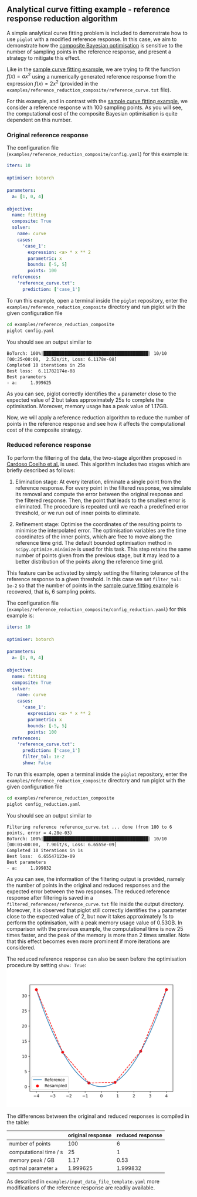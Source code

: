 ## Analytical curve fitting example - reference response reduction algorithm


A simple analytical curve fitting problem is included to demonstrate how to use `piglot` with a modified reference response.
In this case, we aim to demonstrate how the [composite Bayesian optimisation](../sample_curve_fitting_composite/description.md) is sensitive to the number of sampling points in the reference response, and present a strategy to mitigate this effect.

Like in the [sample curve fitting example](../sample_curve_fitting/description.md), we are trying to fit the function $f(x) = a x^2$ using a numerically generated reference response from the expression $f(x) = 2 x^2$ (provided in the `examples/reference_reduction_composite/reference_curve.txt` file).

For this example, and in contrast with the [sample curve fitting example](../sample_curve_fitting/description.md), we consider a reference response with 100 sampling points.
As you will see, the computational cost of the composite Bayesian optimisation is quite dependent on this number.


### Original reference response
The configuration file (`examples/reference_reduction_composite/config.yaml`) for this example is:
```yaml
iters: 10

optimiser: botorch

parameters:
  a: [1, 0, 4]

objective:
  name: fitting
  composite: True
  solver:
    name: curve
    cases:
      'case_1':
        expression: <a> * x ** 2
        parametric: x
        bounds: [-5, 5]
        points: 100
  references:
    'reference_curve.txt':
      prediction: ['case_1']
```
To run this example, open a terminal inside the `piglot` repository, enter the `examples/reference_reduction_composite` directory and run piglot with the given configuration file
```bash
cd examples/reference_reduction_composite
piglot config.yaml
```
You should see an output similar to
```
BoTorch: 100%|████████████████████████████████████████| 10/10 [00:25<00:00,  2.52s/it, Loss: 6.1178e-08]
Completed 10 iterations in 25s
Best loss:  6.11782174e-08
Best parameters
- a:     1.999625
```
As you can see, piglot correctly identifies the `a` parameter close to the expected value of 2 but takes approximately 25s to complete the optimisation. Moreover, memory usage has a peak value of 1.17GB.

Now, we will apply a reference reduction algorithm to reduce the number of points in the reference response and see how it affects the computational cost of the composite strategy.

### Reduced reference response
To perform the filtering of the data, the two-stage algorithm proposed in [Cardoso Coelho et al.]([docs/source/simple_example/best.svg](https://dx.doi.org/10.2139/ssrn.4674421)) is used.
This algorithm includes two stages which are briefly described as follows:
1. Elimination stage: At every iteration, eliminate a single point from the reference response. For every point in the filtered response, we simulate its removal and compute the error between the original response and the filtered response. Then, the point that leads to the smallest error is eliminated. The procedure is repeated until we reach a predefined error threshold, or we run out of inner points to eliminate.

2. Refinement stage: Optimise the coordinates of the resulting points to minimise the interpolated error. The optimisation variables are the time coordinates of the inner points, which are free to move along the reference time grid. The default bounded optimisation method in `scipy.optimize.minimize` is used for this task. This step retains the same number of points given from the previous stage, but it may lead to a better distribution of the points along the reference time grid.

This feature can be activated by simply setting the filtering tolerance of the reference response to a given threshold. In this case we set `filter_tol: 1e-2` so that the number of points in the [sample curve fitting example](../sample_curve_fitting/description.md) is recovered, that is, 6 sampling points.

The configuration file (`examples/reference_reduction_composite/config_reduction.yaml`) for this example is:
```yaml
iters: 10

optimiser: botorch

parameters:
  a: [1, 0, 4]

objective:
  name: fitting
  composite: True
  solver:
    name: curve
    cases:
      'case_1':
        expression: <a> * x ** 2
        parametric: x
        bounds: [-5, 5]
        points: 100
  references:
    'reference_curve.txt':
      prediction: ['case_1']
      filter_tol: 1e-2
      show: False
```
To run this example, open a terminal inside the `piglot` repository, enter the `examples/reference_reduction_composite` directory and run piglot with the given configuration file
```bash
cd examples/reference_reduction_composite
piglot config_reduction.yaml
```
You should see an output similar to
```
Filtering reference reference_curve.txt ... done (from 100 to 6 points, error = 4.28e-03)
BoTorch: 100%|████████████████████████████████████████| 10/10 [00:01<00:00,  7.90it/s, Loss: 6.6555e-09]
Completed 10 iterations in 1s
Best loss:  6.65547123e-09
Best parameters
- a:     1.999832
```
As you can see, the information of the filtering output is provided, namely the number of points in the original and reduced responses and the expected error between the two responses. The reduced reference response after filtering is saved in a `filtered_references/reference_curve.txt` file inside the output directory. 
Moreover, it is observed that piglot still correctly identifies the `a` parameter close to the expected value of 2, but now it takes approximately 1s to perform the optimisation, with a peak memory usage value of 0.53GB.
In comparison with the previous example, the computational time is now 25 times faster, and the peak of the memory is more than 2 times smaller. Note that this effect becomes even more prominent if more iterations are considered.


The reduced reference response can also be seen before the optimisation procedure by setting `show: True`:
![filtering](../../docs/source/reference_reduction_example/reduction.svg)

The differences between the original and reduced responses is compiled in the table:

|  | original response | reduced response |
|----------|----------|----------|
| number of points | 100 | 6 |
| computational time / s |  25 | 1 |
| memory peak / GB | 1.17 | 0.53 |
| optimal parameter `a` | 1.999625 | 1.999832 |

As described in `examples/input_data_file_template.yaml` more modifications of the reference response are readily available.